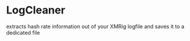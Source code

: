 # LogCleaner
 extracts hash rate information out of your XMRig logfile and saves it to a dedicated file
